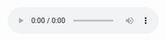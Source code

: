 <audio controls>
	<source src="/assets_tutorials/media/Loreena_Mckennitt_Snow_56bit.mp3" type="audio/mpeg">
	<source src="/assets_tutorials/media/Loreena_Mckennitt_Snow_56bit.ogg" type="audio/ogg">
	Seu navegador não suporta áudio tag.
</audio>

